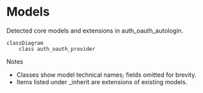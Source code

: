 # Models

Detected core models and extensions in auth_oauth_autologin.

```mermaid
classDiagram
    class auth_oauth_provider
```

Notes
- Classes show model technical names; fields omitted for brevity.
- Items listed under _inherit are extensions of existing models.
